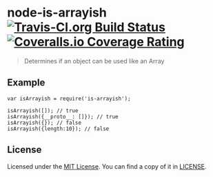 <h1 id="node-is-arrayish-%21travis-ci.org-build-status-%21coveralls.io-coverage-rating">node-is-arrayish <a href="https://travis-ci.org/Qix-/node-is-arrayish"><img src="https://img.shields.io/travis/Qix-/node-is-arrayish.svg?style=flat-square" alt="Travis-CI.org Build Status" /></a> <a href="https://coveralls.io/r/Qix-/node-is-arrayish"><img src="https://img.shields.io/coveralls/Qix-/node-is-arrayish.svg?style=flat-square" alt="Coveralls.io Coverage Rating" /></a></h1>

<blockquote>
  <p>Determines if an object can be used like an Array</p>
</blockquote>

<h2 id="example">Example</h2>

<pre><code class="javascript">var isArrayish = require('is-arrayish');

isArrayish([]); // true
isArrayish({__proto__: []}); // true
isArrayish({}); // false
isArrayish({length:10}); // false
</code></pre>

<h2 id="license">License</h2>

<p>Licensed under the <a href="http://opensource.org/licenses/MIT">MIT License</a>.
You can find a copy of it in <a href="LICENSE">LICENSE</a>.</p>
